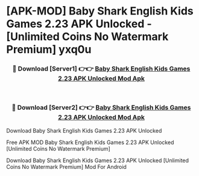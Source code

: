 # [APK-MOD] Baby Shark English  Kids Games 2.23 APK Unlocked - [Unlimited Coins No Watermark Premium] yxq0u



<div align="center">
<h3>🔴 Download [Server1] 👉👉 <a href="https://momento.my/?title=Baby_Shark_English__Kids_Games_2.23_APK_Unlocked">Baby Shark English  Kids Games 2.23 APK Unlocked Mod Apk</a></h3><br>

<h3>🔴 Download [Server2] 👉👉 <a href="https://momento.my/?title=Baby_Shark_English__Kids_Games_2.23_APK_Unlocked">Baby Shark English  Kids Games 2.23 APK Unlocked Mod Apk</a></h3>
</div>



Download Baby Shark English  Kids Games 2.23 APK Unlocked 

Free APK MOD Baby Shark English  Kids Games 2.23 APK Unlocked [Unlimited Coins No Watermark Premium]

Download Baby Shark English  Kids Games 2.23 APK Unlocked [Unlimited Coins No Watermark Premium] Mod For Android
